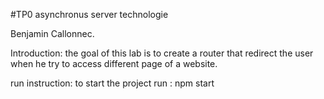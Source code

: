 #TP0 asynchronus server technologie

Benjamin Callonnec.

Introduction:
the goal of this lab is to create a router that redirect the user when he try to access different page of a website.

run instruction:
to start the project run : npm start
